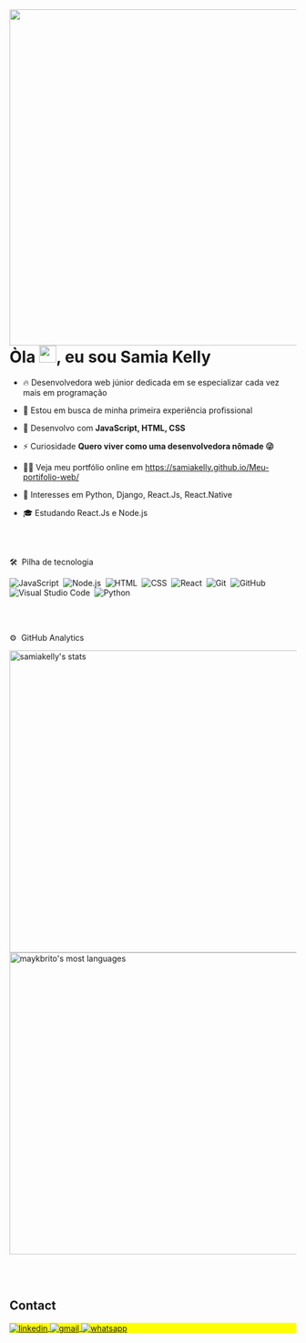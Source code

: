 <img align="right" height="590em" src="https://raw.githubusercontent.com/gist/samiakelly/e1b1a05de88aa4e2e2d0bfef93988101/raw/0d3b82f19d4596275c15d889498bee7044a0f78a/githubcard.svg"/>
<h1 align="left">Òla <img src="https://raw.githubusercontent.com/kaueMarques/kaueMarques/master/hi.gif" height="30px">, eu sou Samia Kelly</h1>


- 🔥 Desenvolvedora web júnior dedicada em se especializar cada vez mais em programação

- 🔭 Estou em busca de minha primeira experiência profissional

- 💬 Desenvolvo com **JavaScript, HTML, CSS**

- ⚡ Curiosidade **Quero viver como uma desenvolvedora nômade 😜**

- 👨‍💻 Veja meu portfólio online em https://samiakelly.github.io/Meu-portifolio-web/

- 🌱 Interesses em Python, Django, React.Js, React.Native

- 🎓 Estudando React.Js e Node.js



<br><br>

 🛠 &nbsp;Pilha de tecnologia

![JavaScript](https://img.shields.io/badge/-JavaScript-05122A?style=flat&logo=javascript)&nbsp;
![Node.js](https://img.shields.io/badge/-Node.js-05122A?style=flat&logo=node.js)&nbsp;
![HTML](https://img.shields.io/badge/-HTML-05122A?style=flat&logo=HTML5)&nbsp;
![CSS](https://img.shields.io/badge/-CSS-05122A?style=flat&logo=CSS3&logoColor=1572B6)&nbsp;
![React](https://img.shields.io/badge/-React-05122A?style=flat&logo=react)&nbsp;
![Git](https://img.shields.io/badge/-Git-05122A?style=flat&logo=git)&nbsp;
![GitHub](https://img.shields.io/badge/-GitHub-05122A?style=flat&logo=github)&nbsp;
![Visual Studio Code](https://img.shields.io/badge/-Visual%20Studio%20Code-05122A?style=flat&logo=visual-studio-code&logoColor=007ACC)&nbsp;
![Python](https://img.shields.io/badge/-Python-05122A?style=flat&logo=python)&nbsp;


<br><br>

 ⚙️ &nbsp;GitHub Analytics

<p align="left">
<img width="530em" src="https://github-readme-stats.vercel.app/api?username=samiakelly&show_icons=true&theme=vision-friendly-dark" alt="samiakelly's stats"/>
<img width="530em" src="https://github-readme-stats.vercel.app/api/top-langs/?username=samiakelly&layout=compact&theme=vision-friendly-dark" alt="maykbrito's most languages"/>
</p>


<br><br>

## Contact

<p align="left" style="background:yellow">


<a href="https://www.linkedin.com/in/98samiakelly/" target="_blank">
  <img align="center" src="https://img.shields.io/badge/-samiakelly-05122A?style=flat&logo=linkedin" alt="linkedin"/>
</a>
<a href="mailto:samiasks@hotmail.com" target="_blank">
 <img align="center" src="https://img.shields.io/badge/-samiakelly-05122A?style=flat&logo=gmail" alt="gmail"/>
</a>
<a href="https://api.whatsapp.com/send?phone=5585999824117&text=ol%C3%A1" target="_blank">
 <img align="center" src="https://img.shields.io/badge/-samiakelly-05122A?style=flat&logo=whatsapp" alt="whatsapp"/>
</a>
</p>

<!--

<img width="490em" src="https://github-readme-twitter-gazf.vercel.app/api?id=maykbrito&layout=wide&show_reply=off&show_retweet=off" />


**maykbrito/maykbrito** is a ✨ _special_ ✨ repository because its `README.md` (this file) appears on your GitHub profile.

Here are some ideas to get you started:

- 🔭 I’m currently working on ...
- 🌱 I’m currently learning ...
- 👯 I’m looking to collaborate on ...
- 🤔 I’m looking for help with ...
- 💬 Ask me about ...
- 📫 How to reach me: ...
- 😄 Pronouns: ...
- ⚡ Fun fact: ...
-->

